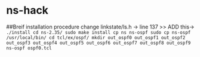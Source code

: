 # ns-hack

##Breif installation procedure
change linkstate/ls.h -> line 137 >> ADD this->
`./install
cd ns-2.35/
sudo make install
cp ns ns-ospf
sudo cp ns-ospf /usr/local/bin/
cd tcl/ex/ospf/
mkdir out_ospf0 out_ospf1 out_ospf2 out_ospf3 out_ospf4 out_ospf5 out_ospf6 out_ospf7 out_ospf8 out_ospf9
ns-ospf ospf0.tcl`
